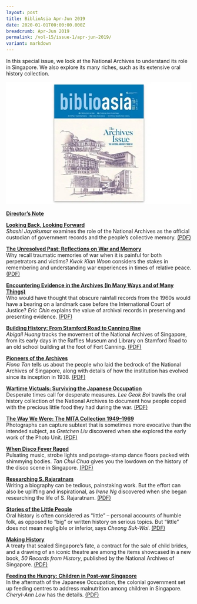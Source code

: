 ```yaml
---
layout: post
title: BiblioAsia Apr-Jun 2019
date: 2020-01-01T00:00:00.000Z
breadcrumb: Apr-Jun 2019
permalink: /vol-15/issue-1/apr-jun-2019/
variant: markdown
---
```

In this special issue, we look at the National Archives to understand its role in Singapore. We also explore its many riches, such as its extensive oral history collection.

<img src="/images/Vol-15-issue-1/vol15_iss1.jpg">

**[Director’s Note](/vol-15/issue-1/apr-jun-2019/directors-note)**

**[Looking Back, Looking Forward](/vol-15/issue-1/apr-jun-2019/lookingbackforward)**<br>
*Shashi Jayakumar* examines the role of the National Archives as the official custodian of government records and the people’s collective memory. [(PDF)](/files/pdf/vol-15/v15-issue1_Lookingback.pdf)

**[The Unresolved Past: Reflections on War and Memory](/vol-15/issue-1/apr-jun-2019/unresolved-past)** <br>
Why recall traumatic memories of war when it is painful for both perpetrators and victims? *Kwok Kian Woon* considers the stakes in remembering and understanding war experiences in times of relative peace. [(PDF)](/files/pdf/vol-15/v15-issue1_Unresolved.pdf)

**[Encountering Evidence in the Archives (In Many Ways and of Many Things)](/vol-15/issue-1/apr-jun-2019/evidence-in-archives)** <br>
Who would have thought that obscure rainfall records from the 1960s would have a bearing on a landmark case before the International Court of Justice? *Eric Chin* explains the value of archival records in preserving and presenting evidence. [(PDF)](/files/pdf/vol-15/v15-issue1_Encountering.pdf)

**[Building History: From Stamford Road to Canning Rise](/vol-15/issue-1/apr-jun-2019/building-history)** <br>
*Abigail Huang* tracks the movement of the National Archives of Singapore, from its early days in the Raffles Museum and Library on Stamford Road to an old school building at the foot of Fort Canning. [(PDF)](/files/pdf/vol-15/v15-issue1_Building.pdf)

**[Pioneers of the Archives](/vol-15/issue-1/apr-jun-2019/pioneers-of-archives)** <br>
*Fiona Tan* tells us about the people who laid the bedrock of the National Archives of Singapore, along with details of how the institution has evolved since its inception in 1938. [(PDF)](/files/pdf/vol-15/v15-issue1_Pioneers.pdf)

**[Wartime Victuals: Surviving the Japanese Occupation](/vol-15/issue-1/apr-jun-2019/wartime-victuals)** <br>
Desperate times call for desperate measures. *Lee Geok Boi* trawls the oral history collection of the National Archives to document how people coped with the precious little food they had during the war. [(PDF)](/files/pdf/vol-15/v15-issue1_WartimeVictuals.pdf)

**[The Way We Were: The MITA Collection 1949–1969](/vol-15/issue-1/apr-jun-2019/the-way-we-were)** <br>
Photographs can capture subtext that is sometimes more evocative than the intended subject, as *Gretchen Liu* discovered when she explored the early work of the Photo Unit. [(PDF)](/files/pdf/vol-15/v15-issue1_Way.pdf)

**[When Disco Fever Raged](/vol-15/issue-1/apr-jun-2019/disco-fever)** <br>
Pulsating music, strobe lights and postage-stamp dance floors packed with shimmying bodies. *Tan Chui Chua* gives you the lowdown on the history of the disco scene in Singapore. [(PDF)](/files/pdf/vol-15/v15-issue1_Disco.pdf)

**[Researching S. Rajaratnam](/vol-15/issue-1/apr-jun-2019/s-rajaratnam)** <br>
Writing a biography can be tedious, painstaking work. But the effort can also be uplifting and inspirational, as *Irene Ng* discovered when she began researching the life of S. Rajaratnam. [(PDF)](/files/pdf/vol-15/v15-issue1_Rajaratnam.pdf)

**[Stories of the Little People](/vol-15/issue-1/apr-jun-2019/stories-little-people)** <br>
Oral history is often considered as “little” – personal accounts of humble folk, as opposed to “big” or written history on serious topics. But “little” does not mean negligible or inferior, says *Cheong Suk-Wai*. [(PDF)](/files/pdf/vol-15/v15-issue1_Little.pdf)

**[Making History](/vol-15/issue-1/apr-jun-2019/making-history)** <br>
A treaty that sealed Singapore’s fate, a contract for the sale of child brides, and a drawing of an iconic theatre are among the items showcased in a new book, *50 Records from History*, published by the National Archives of Singapore. [(PDF)](/files/pdf/vol-15/v15-issue1_Makinghistory.pdf)

**[Feeding the Hungry: Children in Post-war Singapore](/vol-15/issue-1/apr-jun-2019/feeding-the-hungry)** <br>
In the aftermath of the Japanese Occupation, the colonial government set up feeding centres to address malnutrition among children in Singapore. *Cheryl-Ann Low* has the details. [(PDF)](/files/pdf/vol-15/v15-issue1_Feeding.pdf)